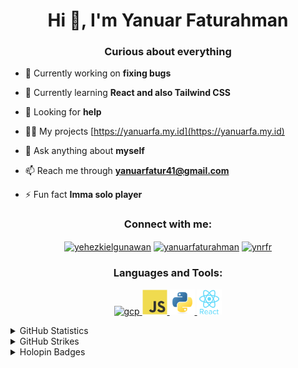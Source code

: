 <h1 align="center">Hi 👋, I'm Yanuar Faturahman</h1>
<h3 align="center">Curious about everything</h3>
  

- 🔭 Currently working on **fixing bugs**

- 🌱 Currently learning **React and also Tailwind CSS**

- 🤝 Looking for **help**

- 👨‍💻 My projects [https://yanuarfa.my.id](https://yanuarfa.my.id)

- 💬 Ask anything about **myself**

- 📫 Reach me through **yanuarfatur41@gmail.com**

- ⚡ Fun fact **Imma solo player**

<h3 align="center">Connect with me:</h3>
<p align="center">
 <a href="https://dev.to/yanuarfa" target="blank"><img align="center" src="https://raw.githubusercontent.com/rahuldkjain/github-profile-readme-generator/master/src/images/icons/Social/devto.svg" alt="yehezkielgunawan" height="30" width="40" /></a>
<a href="https://linkedin.com/in/yanuarfaturahman" target="blank"><img align="center" src="https://raw.githubusercontent.com/rahuldkjain/github-profile-readme-generator/master/src/images/icons/Social/linked-in-alt.svg" alt="yanuarfaturahman" height="30" width="40" /></a>
<a href="https://instagram.com/ynrfr" target="blank"><img align="center" src="https://raw.githubusercontent.com/rahuldkjain/github-profile-readme-generator/master/src/images/icons/Social/instagram.svg" alt="ynrfr" height="30" width="40" /></a>
</p>

<h3 align="center">Languages and Tools:</h3>
<p align="center"> <a href="https://cloud.google.com" target="_blank" rel="noreferrer"> <img src="https://www.vectorlogo.zone/logos/google_cloud/google_cloud-icon.svg" alt="gcp" width="40" height="40"/> </a> <a href="https://developer.mozilla.org/en-US/docs/Web/JavaScript" target="_blank" rel="noreferrer"> <img src="https://raw.githubusercontent.com/devicons/devicon/master/icons/javascript/javascript-original.svg" alt="javascript" width="40" height="40"/> </a> <a href="https://www.python.org" target="_blank" rel="noreferrer"> <img src="https://raw.githubusercontent.com/devicons/devicon/master/icons/python/python-original.svg" alt="python" width="40" height="40"/> </a> <a href="https://reactjs.org/" target="_blank" rel="noreferrer"> <img src="https://raw.githubusercontent.com/devicons/devicon/master/icons/react/react-original-wordmark.svg" alt="react" width="40" height="40"/> </a> </p>

 <details>
  <summary>GitHub Statistics</summary>
  
  <p align="center">
    &nbsp;<img src="https://github-readme-stats.vercel.app/api?username=yanuarfa&show_icons=true" alt="yanuarfa" />
  </p>

  <p align="center">
    <img height="154" src="https://github-readme-stats.vercel.app/api/top-langs/?username=yanuarfa&layout=compact&hide=php&langs_count=6" />
  </p>
</details>

<details>
<summary>GitHub Strikes</summary>
<p align="center"><img align="center" src="https://github-readme-streak-stats.herokuapp.com/?user=yanuarfa&show_icons=true&theme=dark&locale=en" alt="yanuarfa" /></p>
  
  </details>
 
<details>
  <summary>Holopin Badges</summary>
 
<br><br>
[![@yanuarfa's Holopin board](https://holopin.me/yanuarfa)](https://holopin.io/@yanuarfa)
<br><br>

</details>
